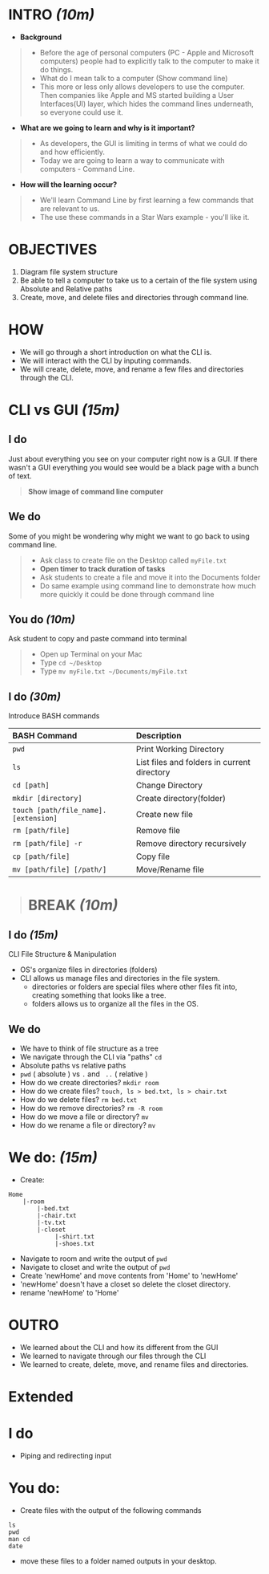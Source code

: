 # INTRO _(10m)_
- **Background**
> - Before the age of personal computers (PC - Apple and Microsoft computers) people had to explicitly talk to the computer to make it do things.
> - What do I mean talk to a computer (Show command line)
> - This more or less only allows developers to use the computer. Then companies like Apple and MS started building a User Interfaces(UI) layer, which hides the command lines underneath, so everyone could use it.

- **What are we going to learn and why is it important?**
> - As developers, the GUI is limiting in terms of what we could do and how efficiently.
> - Today we are going to learn a way to communicate with computers - Command Line.

- **How will the learning occur?**
> - We'll learn Command Line by first learning a few commands that are relevant to us.
> - The use these commands in a Star Wars example - you'll like it.

# OBJECTIVES
1. Diagram file system structure
2. Be able to tell a computer to take us to a certain of the file system using Absolute and Relative paths
3. Create, move, and delete files and directories through command line.

# HOW
- We will go through a short introduction on what the CLI is.
- We will interact with the CLI by inputing commands.
- We will create, delete, move, and rename a few files and directories through the CLI.

# CLI vs GUI _(15m)_
## I do
Just about everything you see on your computer right now is a GUI. If there wasn't a GUI everything you would see would be a black page with a bunch of text.
> **Show image of command line computer**

## We do
Some of you might be wondering why might we want to go back to using command line.
> - Ask class to create file on the Desktop called `myFile.txt`
> - **Open timer to track duration of tasks**
> - Ask students to create a file and move it into the Documents folder
> - Do same example using command line to demonstrate how much more quickly it could be done through command line

## You do _(10m)_
Ask student to copy and paste command into terminal
> - Open up Terminal on your Mac
> - Type `cd ~/Desktop`
> - Type `mv myFile.txt ~/Documents/myFile.txt`

## I do _(30m)_
Introduce BASH commands

| BASH Command     | Description     |
| :------------- | :------------- |
| `pwd` | Print Working Directory |
| `ls` | List files and folders in current directory|
| `cd [path]` | Change Directory |
| `mkdir [directory]` | Create directory(folder) |
| `touch [path/file_name].[extension]` | Create new file |
| `rm [path/file]` | Remove file |
| `rm [path/file] -r` | Remove directory recursively |
| `cp [path/file]` | Copy file |
| `mv [path/file] [/path/]` | Move/Rename file |

> # BREAK _(10m)_

## I do _(15m)_
CLI File Structure & Manipulation
- OS's organize files in directories (folders)
- CLI allows us manage files and directories in the file system.
  - directories or folders are special files where other files fit into, creating something that looks like a tree.
  - folders allows us to organize all the files in the OS.

## We do
- We have to think of file structure as a tree
- We navigate through the CLI via "paths" ```cd```
- Absolute paths vs relative paths
- ``` pwd ``` ( absolute ) vs ```.``` and ``` ..``` ( relative )
- How do we create directories? ```mkdir room```
- How do we create files? ```touch, ls > bed.txt, ls > chair.txt```
- How do we delete files? ```rm bed.txt```
- How do we remove directories?  ```rm -R room```
- How do we move a file or directory? ```mv```
- How do we rename a file or directory? ```mv```

# We do: _(15m)_
- Create:
```
Home
    |-room
        |-bed.txt
        |-chair.txt
        |-tv.txt
        |-closet
             |-shirt.txt
             |-shoes.txt
```
- Navigate to room and write the output of ```pwd```
- Navigate to closet and write the output of ```pwd```
- Create 'newHome' and move contents from 'Home' to 'newHome'
- 'newHome' doesn't have a closet so delete the closet directory.
- rename 'newHome' to 'Home'

# OUTRO
- We learned about the CLI and how its different from the GUI
- We learned to navigate through our files through the CLI
- We learned to create, delete, move, and rename files and directories.

# Extended
# I do
  - Piping and redirecting input

# You do:
- Create files with the output of the following commands
```
ls
pwd
man cd
date
```
- move these files to a folder named outputs in your desktop.
